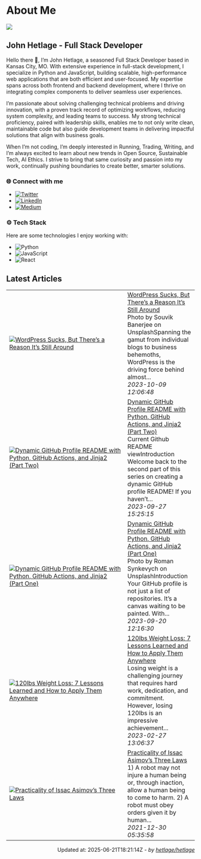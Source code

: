 # About Me
![](https://komarev.com/ghpvc/?username=hetlage&label=PROFILE+VISITS&color=blue&style=for-the-badge")
## John Hetlage - Full Stack Developer 

Hello there 👋, I’m John Hetlage, a seasoned Full Stack Developer based in Kansas City, 
MO. With extensive experience in full-stack development, I specialize in Python and JavaScript, building 
scalable, high-performance web applications that are both efficient and user-focused. My expertise spans across both frontend and 
backend development, where I thrive on integrating complex components to deliver seamless user experiences.

I’m passionate about solving challenging technical problems and driving innovation, with a proven track record of optimizing workflows, 
reducing system complexity, and leading teams to success. My strong technical proficiency, paired with leadership skills, enables me to 
not only write clean, maintainable code but also guide development teams in delivering impactful solutions that align with business goals.

When I’m not coding, I’m deeply interested in Running, Trading, Writing, and I’m always excited to learn about new trends 
in Open Source, Sustainable Tech, AI Ethics. I strive to bring that same curiosity and passion into my work, continually pushing boundaries 
to create better, smarter solutions.

### 🌐 Connect with me
- [![Twitter](https://img.shields.io/badge/Twitter-1DA1F2?style=for-the-badge&logo=twitter&logoColor=white)](https://twitter.com/j_hetlage)
- [![LinkedIn](https://img.shields.io/badge/LinkedIn-0077B5?style=for-the-badge&logo=linkedin&logoColor=white)](https://linkedin.com/in/john-hetlage)
- [![Medium](https://img.shields.io/badge/Medium-12100E?style=for-the-badge&logo=medium&logoColor=white)](https://medium.com/@jhetlage)

### ⚙️ Tech Stack
Here are some technologies I enjoy working with:
- ![Python](https://img.shields.io/badge/-Python-05122A?style=flat&logo=Python)
- ![JavaScript](https://img.shields.io/badge/-JavaScript-05122A?style=flat&logo=JavaScript)
- ![React](https://img.shields.io/badge/-React-05122A?style=flat&logo=React)


## Latest Articles

<table>
  <tbody>
    <tr>
      <td width="300px">
        <a href="https://jhetlage.medium.com/wordpress-sucks-but-theres-a-reason-it-s-still-around-d0e24eadcd4f?source=rss-2a081aae2f7c------2">
        <img src="https://cdn-images-1.medium.com/max/1024/1*_wC0oDHOHA71bJtzK2d9Tg.png" alt="WordPress Sucks, But There’s a Reason It’s Still Around"></a>
      </td>
      <td>
        <a href="https://jhetlage.medium.com/wordpress-sucks-but-theres-a-reason-it-s-still-around-d0e24eadcd4f?source=rss-2a081aae2f7c------2">WordPress Sucks, But There’s a Reason It’s Still Around</a>
        <div>Photo by Souvik Banerjee on UnsplashSpanning the gamut from individual blogs to business behemoths, WordPress is the driving force behind almost...</div>
        <div><i>2023-10-09 12:06:48</i></div>
      </td>
    </tr>
    <tr>
      <td width="300px">
        <a href="https://python.plainenglish.io/dynamic-github-profile-readme-with-python-github-actions-and-jinja2-part-two-2f0e65322881?source=rss-2a081aae2f7c------2">
        <img src="https://cdn-images-1.medium.com/max/1024/1*bNizzwwRlHzl2ECUiw-RVA.png" alt="Dynamic GitHub Profile README with Python, GitHub Actions, and Jinja2 (Part Two)"></a>
      </td>
      <td>
        <a href="https://python.plainenglish.io/dynamic-github-profile-readme-with-python-github-actions-and-jinja2-part-two-2f0e65322881?source=rss-2a081aae2f7c------2">Dynamic GitHub Profile README with Python, GitHub Actions, and Jinja2 (Part Two)</a>
        <div>Current Github README viewIntroduction Welcome back to the second part of this series on creating a dynamic GitHub profile README! If you haven’t...</div>
        <div><i>2023-09-27 15:25:15</i></div>
      </td>
    </tr>
    <tr>
      <td width="300px">
        <a href="https://python.plainenglish.io/dynamic-github-profile-readme-with-python-github-actions-and-jinja2-part-one-5958c57e5c45?source=rss-2a081aae2f7c------2">
        <img src="https://cdn-images-1.medium.com/max/1024/1*J3O-uLRuQBiWpjiv9rfcqg.png" alt="Dynamic GitHub Profile README with Python, GitHub Actions, and Jinja2 (Part One)"></a>
      </td>
      <td>
        <a href="https://python.plainenglish.io/dynamic-github-profile-readme-with-python-github-actions-and-jinja2-part-one-5958c57e5c45?source=rss-2a081aae2f7c------2">Dynamic GitHub Profile README with Python, GitHub Actions, and Jinja2 (Part One)</a>
        <div>Photo by Roman Synkevych on UnsplashIntroduction Your GitHub profile is not just a list of repositories. It’s a canvas waiting to be painted. With...</div>
        <div><i>2023-09-20 12:16:30</i></div>
      </td>
    </tr>
    <tr>
      <td width="300px">
        <a href="https://jhetlage.medium.com/120lbs-weight-loss-7-lessons-learned-and-how-to-apply-them-anywhere-8da21f3d9cbe?source=rss-2a081aae2f7c------2">
        <img src="https://cdn-images-1.medium.com/max/1024/1*ACtODNt2HSneLe8aSAtgrQ.png" alt="120lbs Weight Loss: 7 Lessons Learned and How to Apply Them Anywhere"></a>
      </td>
      <td>
        <a href="https://jhetlage.medium.com/120lbs-weight-loss-7-lessons-learned-and-how-to-apply-them-anywhere-8da21f3d9cbe?source=rss-2a081aae2f7c------2">120lbs Weight Loss: 7 Lessons Learned and How to Apply Them Anywhere</a>
        <div>Losing weight is a challenging journey that requires hard work, dedication, and commitment. However, losing 120lbs is an impressive achievement...</div>
        <div><i>2023-02-27 13:06:37</i></div>
      </td>
    </tr>
    <tr>
      <td width="300px">
        <a href="https://jhetlage.medium.com/practicality-of-issac-asimovs-three-laws-9bfe5b268b41?source=rss-2a081aae2f7c------2">
        <img src="https://cdn-images-1.medium.com/max/1024/1*DMCPplmF03o5nNbovbrL8A.jpeg" alt="Practicality of Issac Asimov’s Three Laws"></a>
      </td>
      <td>
        <a href="https://jhetlage.medium.com/practicality-of-issac-asimovs-three-laws-9bfe5b268b41?source=rss-2a081aae2f7c------2">Practicality of Issac Asimov’s Three Laws</a>
        <div>1) A robot may not injure a human being or, through inaction, allow a human being to come to harm. 2) A robot must obey orders given it by human...</div>
        <div><i>2021-12-30 05:35:58</i></div>
      </td>
    </tr></tbody>
</table>


<div align="right">

Updated at: 2025-06-21T18:21:14Z - *by [hetlage/hetlage](https://github.com/hetlage/hetlage)*

</div>

